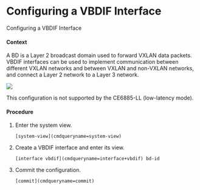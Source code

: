 Configuring a VBDIF Interface
=============================

Configuring a VBDIF Interface

#### Context

A BD is a Layer 2 broadcast domain used to forward VXLAN data packets. VBDIF interfaces can be used to implement communication between different VXLAN networks and between VXLAN and non-VXLAN networks, and connect a Layer 2 network to a Layer 3 network.

![](public_sys-resources/note_3.0-en-us.png) 

This configuration is not supported by the CE6885-LL (low-latency mode).



#### Procedure

1. Enter the system view.
   
   
   ```
   [system-view](cmdqueryname=system-view)
   ```
2. Create a VBDIF interface and enter its view.
   
   
   ```
   [interface vbdif](cmdqueryname=interface+vbdif) bd-id
   ```
3. Commit the configuration.
   
   
   ```
   [commit](cmdqueryname=commit)
   ```